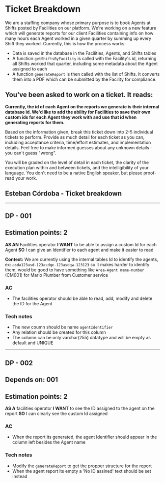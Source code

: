 # Ticket Breakdown
We are a staffing company whose primary purpose is to book Agents at Shifts posted by Facilities on our platform. We're working on a new feature which will generate reports for our client Facilities containing info on how many hours each Agent worked in a given quarter by summing up every Shift they worked. Currently, this is how the process works:

- Data is saved in the database in the Facilities, Agents, and Shifts tables
- A function `getShiftsByFacility` is called with the Facility's id, returning all Shifts worked that quarter, including some metadata about the Agent assigned to each
- A function `generateReport` is then called with the list of Shifts. It converts them into a PDF which can be submitted by the Facility for compliance.

## You've been asked to work on a ticket. It reads:

**Currently, the id of each Agent on the reports we generate is their internal database id. We'd like to add the ability for Facilities to save their own custom ids for each Agent they work with and use that id when generating reports for them.**


Based on the information given, break this ticket down into 2-5 individual tickets to perform. Provide as much detail for each ticket as you can, including acceptance criteria, time/effort estimates, and implementation details. Feel free to make informed guesses about any unknown details - you can't guess "wrong".


You will be graded on the level of detail in each ticket, the clarity of the execution plan within and between tickets, and the intelligibility of your language. You don't need to be a native English speaker, but please proof-read your work.

## Esteban Córdoba - Ticket breakdown
---
## DP - 001
## Estimation points: 2
__AS AN__ Facilities operator 
__I WANT__ to be able to assign a custom Id for each Agent
__SO__ I can give an Identifier to each agent and make it easier to read

__Context:__ We are currently using the internal tables Id to identify the agents, ex: `asda123asd-123asdqe-123asdqw-123123` so it makes harder to identify them, would be good to have something like `Area-Agent name-number` (CM001) for Mario Plumber from Customer service
### AC
-  The facilities operator should be able to read, add, modify and delete the ID for the Agent

### Tech notes
- The new coumn should be name `agentIdentifier`
- Any relation should be created for this column
- The column can be only varchar(255) datatype and will be empty as default and UNIQUE
---
## DP - 002
## Depends on: 001
## Estimation points: 2
__AS A__ facilities operator 
__I WANT__ to see the ID assigned to the agent on the report
__SO__ I can clearly see the custom Id assigned
### AC
-  When the report its generated, the agent Identifier should appear in the column left besides the Agent name

### Tech notes
- Modify the `generateReport` to get the propper structure for the report
- When the agent report its empty a 'No ID assined' text should be set instead